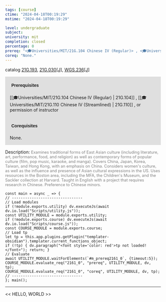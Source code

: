 ```yaml
---
tags: [course]
ctime: "2024-04-18T00:19:29"
mstime: "2024-04-18T00:19:29"

level: undergraduate
subject: 
university: mit
completion: closed
percentage: 0
prereq: "<🎓Universities/MIT/21G.104 Chinese IV (Regular)> , <🎓Universities/MIT/21G.110 Chinese IV (Streamlined)> , or permission of instructor"
coreq: "None."
---
```


catalog [21G.193](http://student.mit.edu/catalog/m21Gb.html#21G.193), [21G.030[J]](http://student.mit.edu/catalog/m21Ga.html#21G.030), [WGS.236[J]](http://student.mit.edu/catalog/mWGSa.html#WGS.236)

<span style="display: block; padding: 15px; background-color: rgb(100, 100, 100, 0.2);"><font id="m_prereq2161_0" style="display: block; font-family: Arial, sans-serif; font-weight: bold; padding: 5px">Prerequisites</font><br><span id="prereq2161_0">[[🎓Universities/MIT/21G.104 Chinese IV (Regular) | 21G.104]] , [[🎓Universities/MIT/21G.110 Chinese IV (Streamlined) | 21G.110]] , or permission of instructor</span></span>
<span style="display: block; padding: 15px; background-color: rgb(100, 100, 100, 0.2);"><font id="m_coreq2161_0" style="display: block; font-family: Arial, sans-serif; font-weight: bold; padding: 5px">Corequisites</font><br><span id="coreq2161_0">None.</span></span>

<font style="">Description:</font>
<font style="color: grey; font-size: 0.8rem;">Examines traditional forms of East Asian culture (including literature, art, performance, food, and religion) as well as contemporary forms of popular culture (film, pop music, karaoke, and manga). Covers China, Japan, Korea, Taiwan, and Hong Kong, with an emphasis on China. Considers women's culture, as well as the influence and presence of Asian cultural expressions in the US. Uses resources in the Boston area, including the MFA, the Children's Museum, and the Sackler collection at Harvard. Taught in English with a project that requires research in Chinese. Preference to Chinese minors.</font>

```dataviewjs
const main = async _ => {
// --------------------------------
// Load modules
if (!module.exports.utility) dv.executeJs(await dv.io.load("Scripts/utility.js"));
const UTILITY_MODULE = module.exports.utility;
if (!module.exports.course) dv.executeJs(await dv.io.load("Scripts/course.js"));
const COURSE_MODULE = module.exports.course;
// Load tp
let tp = this.app.plugins.getPlugin("templater-obsidian").templater.current_functions_object;
if (!tp) { dv.paragraph("<font style='color: red'>tp not loaded!</font>"); return; }
// Evaluate
await UTILITY_MODULE.waitForElements(`#m_prereq2161_0`, {timeout:5});
COURSE_MODULE.evaluate_req("2161_0", "prereq", UTILITY_MODULE, dv, tp);
COURSE_MODULE.evaluate_req("2161_0", "coreq", UTILITY_MODULE, dv, tp);
// --------------------------------
}; main();
```

---

<< HELLO, WORLD >>
